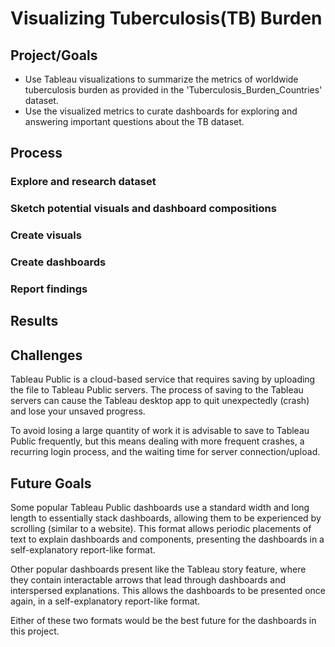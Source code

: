 # Visualizing Tuberculosis(TB) Burden

## Project/Goals
- Use Tableau visualizations to summarize the metrics of worldwide tuberculosis burden as provided in the 'Tuberculosis_Burden_Countries' dataset.
- Use the visualized metrics to curate dashboards for exploring and answering important questions about the TB dataset.

## Process
### Explore and research dataset

### Sketch potential visuals and dashboard compositions

### Create visuals

### Create dashboards

### Report findings

## Results

## Challenges 
Tableau Public is a cloud-based service that requires saving by uploading the file to Tableau Public servers. The process of saving to the Tableau servers can cause the Tableau desktop app to quit unexpectedly (crash) and lose your unsaved progress. 

To avoid losing a large quantity of work it is advisable to save to Tableau Public frequently, but this means dealing with more frequent crashes, a recurring login process, and the waiting time for server connection/upload.

## Future Goals
Some popular Tableau Public dashboards use a standard width and long length to essentially stack dashboards, allowing them to be experienced by scrolling (similar to a website). This format allows periodic placements of text to explain dashboards and components, presenting the dashboards in a self-explanatory report-like format.

Other popular dashboards present like the Tableau story feature, where they contain interactable arrows that lead through dashboards and interspersed explanations. This allows the dashboards to be presented once again, in a self-explanatory report-like format.

Either of these two formats would be the best future for the dashboards in this project.
